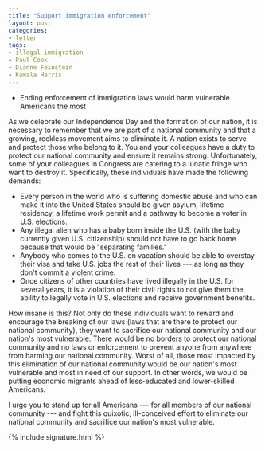 ```yaml
---
title: "Support immigration enforcement"
layout: post
categories:
- letter
tags:
- illegal immigration
- Paul Cook
- Dianne Feinstein
- Kamala Harris
---
```


- Ending enforcement of immigration laws would harm vulnerable Americans the most

As we celebrate our Independence Day and the formation of our nation, it is necessary to remember that we are part of a national community and that a growing, reckless movement aims to eliminate it. A nation exists to serve and protect those who belong to it. You and your colleagues have a duty to protect our national community and ensure it remains strong. Unfortunately, some of your colleagues in Congress are catering to a lunatic fringe who want to destroy it. Specifically, these individuals have made the following demands:

- Every person in the world who is suffering domestic abuse and who can make it into the United States should be given asylum, lifetime residency, a lifetime work permit and a pathway to become a voter in U.S. elections.
- Any illegal alien who has a baby born inside the U.S. (with the baby currently given U.S. citizenship) should not have to go back home because that would be "separating families."
- Anybody who comes to the U.S. on vacation should be able to overstay their visa and take U.S. jobs the rest of their lives --- as long as they don't commit a violent crime.
- Once citizens of other countries have lived illegally in the U.S. for several years, it is a violation of their civil rights to not give them the ability to legally vote in U.S. elections and receive government benefits.

How insane is this? Not only do these individuals want to reward and encourage the breaking of our laws (laws that are there to protect our national community), they want to sacrifice our national community and our nation's most vulnerable. There would be no borders to protect our national community and no laws or enforcement to prevent anyone from anywhere from harming our national community. Worst of all, those most impacted by this elimination of our national community would be our nation's most vulnerable and most in need of our support. In other words, we would be putting economic migrants ahead of less-educated and lower-skilled Americans.

I urge you to stand up for all Americans --- for all members of our national community --- and fight this quixotic, ill-conceived effort to eliminate our national community and sacrifice our nation's most vulnerable.

{% include signature.html %}
